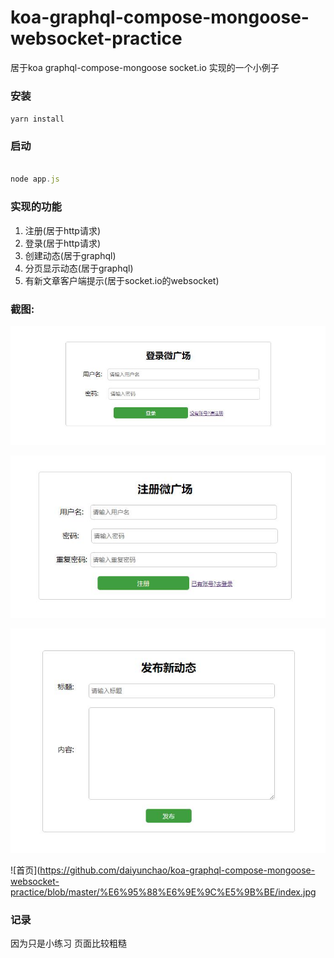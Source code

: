 # koa-graphql-compose-mongoose-websocket-practice
居于koa graphql-compose-mongoose socket.io 实现的一个小例子

### 安装

`yarn install`


### 启动

```js

node app.js

```


### 实现的功能
1. 注册(居于http请求)
2. 登录(居于http请求)
3. 创建动态(居于graphql)
4. 分页显示动态(居于graphql)
5. 有新文章客户端提示(居于socket.io的websocket)

### 截图:
![登录](https://github.com/daiyunchao/koa-graphql-compose-mongoose-websocket-practice/blob/master/%E6%95%88%E6%9E%9C%E5%9B%BE/login.jpg)

![注册](https://github.com/daiyunchao/koa-graphql-compose-mongoose-websocket-practice/blob/master/%E6%95%88%E6%9E%9C%E5%9B%BE/register.jpg)

![创建](https://github.com/daiyunchao/koa-graphql-compose-mongoose-websocket-practice/blob/master/%E6%95%88%E6%9E%9C%E5%9B%BE/create.jpg)

![首页](https://github.com/daiyunchao/koa-graphql-compose-mongoose-websocket-practice/blob/master/%E6%95%88%E6%9E%9C%E5%9B%BE/index.jpg


### 记录
因为只是小练习 页面比较粗糙
